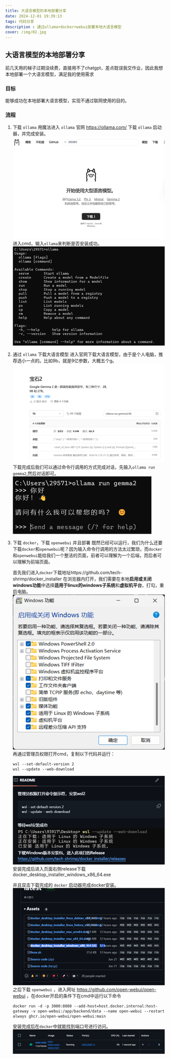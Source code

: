 ```yaml
---
title: 大语言模型的本地部署分享
date: 2024-12-01 19:39:13
tags: 代码分享
description : 通过ollama+docker+webui部署本地大语言模型
cover: /img/02.jpg
---
```

## 大语言模型的本地部署分享
前几天用的梯子过期没续费，直接用不了chatgpt，差点耽误我交作业，因此我想本地部署一个大语言模型，满足我的使用需求
### 目标
能够成功在本地部署大语言模型，实现不通过联网使用的目的。
### 流程
1. 下载 ```ollama```
   用魔法进入 ```ollama``` 官网 https://ollama.com/ 下载 ```ollama``` 启动器，并完成安装。
   ![](/img/page_1.png)
   进入cmd，输入```ollama```来判断是否安装成功。
   ![](/img/page_2.png)
2. 通过 ```ollama``` 下载大语言模型
   进入官网下载大语言模型，由于是个人电脑，推荐选小一点的。比如9b，就是9亿参数，大概五个g。
   ![](/img/page_3.png)
   下载完成后我们可以通过命令行调用的方式完成对话，先输入```ollama run gemma2```,然后对话即可。
   ![](/img/page_4.png)
3. 下载 ```docker```，下载 ```openwebui``` 并且部署
   既然已经可以运行，我们为什么还要下载```docker```和```openwebui```呢？因为输入命令行调用的方法太过繁琐，而```docker```和```openwebui```能给我们一个整洁的页面，前者可以理解为一个后端，而后者可以理解为前端页面。

   首先我们进入```docker```下载地址https://github.com/tech-shrimp/docker_installer 在浏览器内打开，我们需要在本地**启用或关闭windows功能**中选择**适用于linux的windows子系统**和**虚拟机平台**，打勾，重启电脑。
   ![](/img/page_5.png)
   再通过管理员权限打开cmd，复制以下代码并运行：
   ```
   wsl --set-default-version 2
   wsl --update --web-download
   ```
   ![](/img/page_6.png)
   安装完成后进入页面右侧release下载 docker_desktop_installer_windows_x86_64.exe 
   
   并且双击下载完成的 ```docker``` 启动器完成docker安装。
   ![](/img/page_7.png)
   之后下载 ```openwebui``` ，进入网址 https://github.com/open-webui/open-webui ，在docker开启的条件下在cmd中运行以下命令
    ```
    docker run -d -p 3000:8080 --add-host=host.docker.internal:host-gateway -v open-webui:/app/backend/data --name open-webui --restart always ghcr.io/open-webui/open-webui:main
    ```
   安装完成后在```docker```中就能找到端口号进行访问。
   ![](/img/page_8.png)
